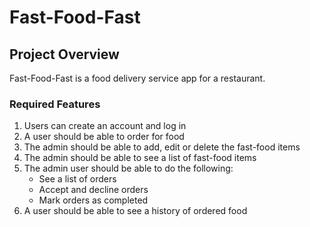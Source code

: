 # Fast-Food-Fast
## Project Overview
Fast-Food-Fast​ is a food delivery service app for a restaurant.
### Required Features
1. Users can create an account and log in
2. A user should be able to order for food
3. The admin should be able to add, edit or delete the fast-food items
4. The admin should be able to see a list of fast-food items
5. The admin user should be able to do the following:
    - See a list of orders
    - Accept and decline orders
    - Mark orders as completed
6. A user should be able to see a history of ordered food